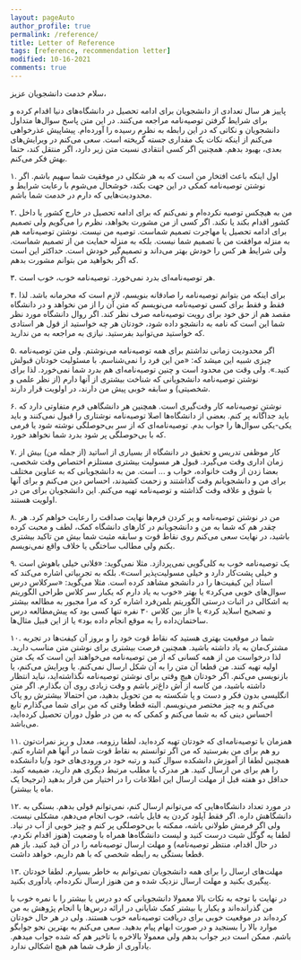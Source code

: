 ```yaml
---
layout: pageAuto
author_profile: true
permalink: /reference/
title: Letter of Reference
tags: [reference, recommendation letter]
modified: 10-16-2021
comments: true
---
```

سلام خدمت دانشجویان عزیز،

پاییز هر سال تعدادی از دانشجویان برای ادامه تحصیل در دانشگاه‌های دنیا اقدام کرده و برای شرایط گرفتن توصیه‌نامه مراجعه می‌کنند. در این متن پاسخ سوال‌ها متداول دانشجویان و نکاتی که در این رابطه به نظرم رسیده را آورده‌ام. پیشاپیش عذرخواهی می‌کنم از اینکه نکات یک مقداری جسته گریخته است. سعی می‌کنم در ویرایش‌های بعدی، بهبود بدهم. همچنین اگر کسی انتقادی نسبت متن زیر دارد، اگر منتقل کند، حتما بهش فکر می‌کنم.

۱. اول اینکه باعث افتخار من است که به هر شکلی در موفقیت شما سهیم باشم. اگر نوشتن توصیه‌نامه کمکی در این جهت بکند، خوشحال می‌شوم با رعایت شرایط و محدودیت‌هایی که دارم در خدمت شما باشم.

۲. من به هیچکس توصیه نکرده‌ام و نمی‌کنم که برای ادامه تحصیل در خارج کشور یا داخل کشور اقدام بکند یا نکند. اگر کسی از من مشورت بخواهد، نظرم را می‌گویم ولی تصمیم برای ادامه تحصیل یا مهاجرت تصمیم شماست. توصیه من نیست. نوشتن توصیه‌نامه هم به منزله موافقت من با تصمیم شما نیست. بلکه به منزله حمایت من از تصمیم شماست. ولی شرایط هر کس را خودش بهتر می‌داند و تصمیم‌گیر خودش است. حداکثر این است که اگر بخواهید من بتوانم مشورت بدهم.

۳. هر توصیه‌نامه‌ای بدرد نمی‌خورد. توصیه‌نامه خوب، خوب است. 

۴. برای اینکه من بتوانم توصیه‌نامه را صادقانه بنویسم، لازم است که محرمانه باشد. لذا فقط و فقط برای کسی توصیه‌نامه می‌نویسم که متن آن را از من نخواهد و در دانشگاه مقصد هم از حق خود برای رویت توصیه‌نامه صرف نظر کند. اگر روال دانشگاه مورد نظر شما این است که نامه به دانشجو داده شود، خودتان هر چه خواستید از قول هر استادی که خواستید می‌توانید بفرستید. نیازی به مراجعه به من ندارید.

۵. اگر محدودیت زمانی نداشتم برای همه توصیه‌نامه می‌نوشتم. ولی متن توصیه‌نامه چیزی شبیه این میشد که: «من این فرد را نمی‌شناسم. با مسئولیت خودتان قبولش کنید.». ولی وقت من محدود است و چنین توصیه‌نامه‌ای هم بدرد شما نمی‌خورد. لذا برای نوشتن توصیه‌نامه دانشجویانی که شناخت بیشتری از آنها دارم (از نظر علمی و شخصیتی)‌ و سابقه خوبی پیش من دارند، در اولویت قرار دارند.

۶. نوشتن توصیه‌نامه کار وقت‌گیری است. همچنین هر دانشگاهی فرم متفاوتی دارد که باید جداگانه پر کنم. بعضی از دانشگاه‌ها اصلا توصیه‌نامه نوشتاری را قبول نمی‌کنند و باید یکی-یکی سوال‌ها را جواب بدم. توصیه‌نامه‌ای که از سر بی‌حوصلگی نوشته شود یا فرمی که با بی‌حوصلگی پر شود بدرد شما نخواهد خورد. 

۷. کار موظفی تدریس و تحقیق در دانشگاه از بسیاری از اساتید (از جمله من) بیش از زمان اداری وقت می‌گیرد. قبول هر مسولیت بیشتری مستلزم اختصاص وقت شخصی، بعضا زدن از وقت خانواده، خواب و ... است. من به دانشجویانی که به عناوین مختلف برای من و دانشجویانم وقت گذاشتند و زحمت کشیدند، احساس دین می‌کنم و برای آنها با شوق و علاقه وقت گذاشته و توصیه‌نامه تهیه می‌کنم. این دانشجویان برای من در اولویت هستند.

۸. من در نوشتن توصیه‌نامه و پر کردن فرم‌ها نهایت صداقت را رعایت خواهم کرد. هر چقدر هم که شما به من و دانشجویانم در کارهای دانشگاه کمک، لطف و محبت کرده باشید، در نهایت سعی می‌کنم روی نقاط قوت و سابقه مثبت شما بیش من تاکید بیشتری بکنم ولی مطالب ساختگی یا خلاف واقع نمی‌نویسم.

۹. یک توصیه‌نامه خوب به کلی‌گویی نمی‌پردازد. مثلا نمی‌گوید: «فلانی خیلی باهوش است و خیلی پشت‌کار دارد و خیلی مسولیت‌پذیر است». بلکه به تجربیاتی اشاره می‌کند که استاد این کیفیت‌ها را در دانشجو مشاهد کرده است. مثلا می‌گوید: «سرکلاس درس سوال‌های خوبی می‌کرد» یا بهتر «خوب به یاد دارم که یکبار سر کلاس طراحی الگوریتم به اشکالی در اثبات درستی الگوریتم بلمن‌فرد اشاره کرد که مرا مجبور به مطالعه بیشتر و تصحیح اسلاید کرد» یا «از بین کلاس ۳۰ نفره تنها کسی بود که پیش‌مطالعه درس ساختمان‌داده را به موقع انجام داده بود» یا از این قبیل مثال‌ها. 

۱۰. شما در موقعیت بهتری هستید که نقاط قوت خود را و بروز آن کیفت‌ها در تجربه مشترک‌مان به یاد داشته باشید. همچنین فرصت بیشتری برای نوشتن متن مناسب دارید. لذا درخواست من از همه کسانی که از من توصیه‌نامه می‌خواهند این است که یک متن اولیه تهیه کنند. من قطعا آن متن را به آن شکل ارسال نمی‌کنم. یا ویرایش می‌کنم، یا بازنویسی می‌کنم. اگر خودتان هیچ وقتی برای نوشتن توصیه‌نامه نگذاشته‌اید، نباید انتظار داشته باشید، من کاسه از آش داغ‌تر باشم و وقت زیادی روی آن بگذارم. اگر متن انگلیسی بدون فکر و دست و پا شکسته به من تحویل بدهید، من احتمالا بیشترش رو پاک می‌کنم و یه چیز مختصر می‌نویسم. البته قطعا وقتی که من برای شما می‌گذارم تابع احساس دینی که به شما می‌کنم و کمکی که به من در طول دوران تحصیل کرده‌اید، می‌باشد.

۱۱. همزمان با توصیه‌نامه‌ای که خودتان تهیه کرده‌اید، لطفا رزومه، معدل و ریز نمرات‌تون رو هم برای من بفرستید که من اگر توانستم به نقاط قوت شما در آنها هم اشاره کنم. همچنین لطفا از آموزش دانشکده سوال کنید و رتبه خود در ورودی‌های خود و/یا دانشکده را هم برای من ارسال کنید. هر مدرک یا مطلب مرتبط دیگری‌ هم دارید، ضمیمه کنید. حداقل دو هفته قبل از مهلت ارسال این اطلاعات را در اختیار من قرار بدهید (ترجیحا یک ماه یا بیشتر).

۱۲. در مورد تعداد دانشگاه‌هایی که می‌توانم ارسال کنم، نمی‌توانم قولی بدهم. بستگی به دانشگاهش داره. اگر فقط آپلود کردن یه فایل باشه، خوب انجام می‌دهم، مشکلی نیست. ولی اگر فرمش طولانی باشه، ممکنه با بی‌حوصلگی پر کنم و چیز خوبی از آب در نیاد. لطفا یه گوگل شیت درست کنید و لیست دانشگاه‌ها همراه با وضعیت (هنوز اقدام نکردم، در حال اقدام، منتظر توصیه‌نامه) و مهلت ارسال توصیه‌نامه را در آن قید کنید. باز هم قطعا بستگی به رابطه شخصی که با هم داریم، خواهد داشت.

۱۳. مهلت‌های ارسال را برای همه دانشجویان نمی‌توانم به خاطر بسپارم. لطفا خودتان پیگیری بکنید و مهلت ارسال نزدیک شده و من هنوز ارسال نکرده‌ام، یادآوری بکنید.

در نهایت با توجه به نکات بالا معمولا دانشجویانی که دو درس یا بیشتر را با نمره خوب با من گذرانده‌اند و یکبار یا بیشتر کمک شایانی در ارائه درس‌ها یا انجام پژوهش به من کرده‌اند در موقعیت خوبی برای دریافت توصیه‌نامه خوب هستند. ولی در هر حال خودتان موارد بالا را بسنجید و در صورت ابهام پیام بدهید. سعی می‌کنم به بهترین نحو جوابگو باشم. ممکن است دیر جواب بدهم ولی معمولا بالاخره با تاخیر هم که شده جواب میدهم. یادآوری از طرف شما هم هیچ اشکالی ندارد. 